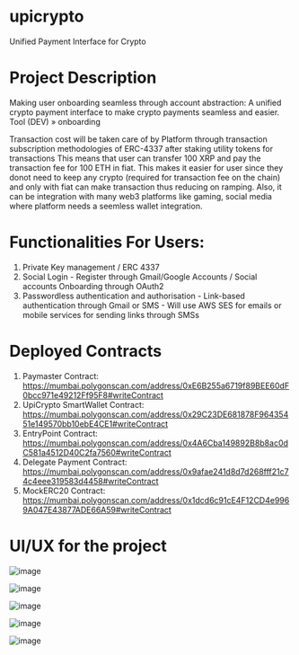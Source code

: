 # upicrypto
Unified Payment Interface for Crypto

# Project Description
Making user onboarding seamless through account abstraction: A unified crypto payment interface to make crypto payments seamless and easier.
Tool (DEV) » onboarding

Transaction cost will be taken care of by Platform through transaction subscription methodologies of ERC-4337 after staking utility tokens for transactions
This means that user can transfer 100 XRP and pay the transaction fee for 100 ETH in fiat. This makes it easier for user since they donot need to keep any crypto (required for transaction fee on the chain) and only with fiat can make transaction thus reducing on ramping. 
Also, it can be integration with many web3 platforms like gaming, social media where platform needs a seemless wallet integration.

# Functionalities For Users:
1. Private Key management / ERC 4337
2. Social Login - Register through Gmail/Google Accounts / Social accounts Onboarding through OAuth2
3. Passwordless authentication and authorisation - Link-based authentication through Gmail or SMS - Will use AWS SES for emails or mobile services for sending links through SMSs 

# Deployed Contracts
1. Paymaster Contract: https://mumbai.polygonscan.com/address/0xE6B255a6719f89BEE60dF0bcc971e49212Ff95F8#writeContract
2. UpiCrypto SmartWallet Contract: https://mumbai.polygonscan.com/address/0x29C23DE681878F96435451e149570bb10ebE4CE1#writeContract
3. EntryPoint Contract: https://mumbai.polygonscan.com/address/0x4A6Cba149892B8b8ac0dC581a4512D40C2fa7560#writeContract
4. Delegate Payment Contract: https://mumbai.polygonscan.com/address/0x9afae241d8d7d268fff21c74c4eee319583d4458#writeContract
5. MockERC20 Contract: https://mumbai.polygonscan.com/address/0x1dcd6c91cE4F12CD4e9969A047E43877ADE66A59#writeContract

# UI/UX for the project

![image](https://user-images.githubusercontent.com/75947851/227715160-1ac967ce-b5c7-4e6a-aed4-60af872008f9.png)

![image](https://user-images.githubusercontent.com/75947851/227715212-fc63467b-e6a8-44eb-9a30-f3692b180584.png)

![image](https://user-images.githubusercontent.com/75947851/227715418-26b06986-16f2-41f3-a847-99706134a584.png)

![image](https://user-images.githubusercontent.com/75947851/227715424-bd3267c8-fcfa-4b9d-b5cd-7530c43e24dc.png)

![image](https://user-images.githubusercontent.com/75947851/227715428-9b54c30b-7d5e-4881-9a9d-c4e909150c46.png)

